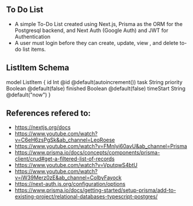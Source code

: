 ## To Do List
 - A simple To-Do List created using Next.js, Prisma as the ORM for the Postgresql backend, and Next Auth (Google Auth) and JWT for Authentication
 - A user must login before they can create, update, view , and delete to-do list items.
 
 
 ## ListItem Schema
model ListItem {
  id        Int     @id @default(autoincrement())
  task      String
  priority  Boolean @default(false)
  finished  Boolean @default(false)
  timeStart String  @default("now")
}


## References refered to:
- https://nextjs.org/docs
- https://www.youtube.com/watch?v=C6eH6zsPgSk&ab_channel=LeoRoese
- https://www.youtube.com/watch?v=FMnlyi60avU&ab_channel=Prisma
- https://www.prisma.io/docs/concepts/components/prisma-client/crud#get-a-filtered-list-of-records
- https://www.youtube.com/watch?v=VputqwS4btU
- https://www.youtube.com/watch?v=iW39Merz0zE&ab_channel=ColbyFayock
- https://next-auth.js.org/configuration/options
- https://www.prisma.io/docs/getting-started/setup-prisma/add-to-existing-project/relational-databases-typescript-postgres/
